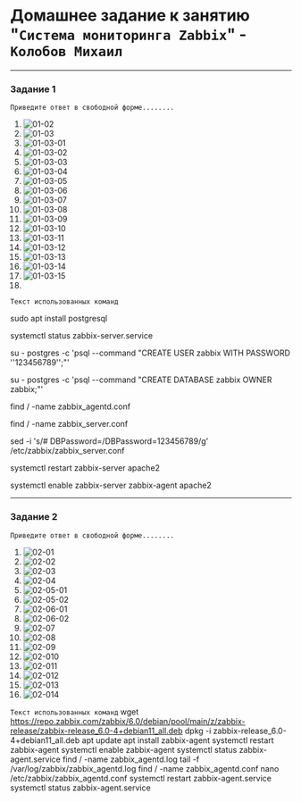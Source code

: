 # Домашнее задание к занятию "`Система мониторинга Zabbix`" - `Колобов Михаил`

---

### Задание 1

`Приведите ответ в свободной форме........`

1. ![01-02](screen/task_1/01-02.PNG)
2. ![01-03](screen/task_1/01-03.PNG)
3. ![01-03-01](screen/task_1/01-03-01.PNG)
4. ![01-03-02](screen/task_1/01-03-02.PNG)
5. ![01-03-03](screen/task_1/01-03-03.PNG)
6. ![01-03-04](screen/task_1/01-03-04.PNG)
7. ![01-03-05](screen/task_1/01-03-05.PNG)
8. ![01-03-06](screen/task_1/01-03-06.PNG)
9. ![01-03-07](screen/task_1/01-03-07.PNG)
10. ![01-03-08](screen/task_1/01-03-08.PNG)
11. ![01-03-09](screen/task_1/01-03-09.PNG)
12. ![01-03-10](screen/task_1/01-03-10.PNG)
13. ![01-03-11](screen/task_1/01-03-11.PNG)
14. ![01-03-12](screen/task_1/01-03-12.PNG)
15. ![01-03-13](screen/task_1/01-03-13.PNG)
16. ![01-03-14](screen/task_1/01-03-14.PNG)
17. ![01-03-15](screen/task_1/01-03-15.PNG)
18. 


`Текст использованных команд`

sudo apt install postgresql

systemctl status zabbix-server.service

su - postgres -c 'psql --command "CREATE USER zabbix WITH PASSWORD '\'123456789\'';"'

su - postgres -c 'psql --command "CREATE DATABASE zabbix OWNER zabbix;"'

find / -name zabbix_agentd.conf

find / -name zabbix_server.conf

sed -i 's/# DBPassword=/DBPassword=123456789/g' /etc/zabbix/zabbix_server.conf

systemctl restart zabbix-server apache2

systemctl enable zabbix-server zabbix-agent apache2

---

### Задание 2

`Приведите ответ в свободной форме........`
1. ![02-01](screen/task_2/02-01.PNG)
2. ![02-02](screen/task_2/02-02.PNG)
3. ![02-03](screen/task_2/02-03.PNG)
4. ![02-04](screen/task_2/02-04.PNG)
5. ![02-05-01](screen/task_2/02-05-01.PNG)
6. ![02-05-02](screen/task_2/02-05-02.PNG)
7. ![02-06-01](screen/task_2/02-06-01.PNG)
8. ![02-06-02](screen/task_2/02-06-02.PNG)
9. ![02-07](screen/task_2/02-07.PNG)
10. ![02-08](screen/task_2/02-08.PNG)
11. ![02-09](screen/task_2/02-09.PNG)
12. ![02-010](screen/task_2/02-10.PNG)
13. ![02-011](screen/task_2/02-11.PNG)
14. ![02-012](screen/task_2/02-12.PNG)
15. ![02-013](screen/task_2/02-13.PNG)
16. ![02-014](screen/task_2/02-14.PNG)



`Текст использованных команд`
 wget https://repo.zabbix.com/zabbix/6.0/debian/pool/main/z/zabbix-release/zabbix-release_6.0-4+debian11_all.deb
 dpkg -i zabbix-release_6.0-4+debian11_all.deb
 apt update
 apt install zabbix-agent
 systemctl restart zabbix-agent
 systemctl enable zabbix-agent
 systemctl status zabbix-agent.service
 find / -name zabbix_agentd.log
 tail -f /var/log/zabbix/zabbix_agentd.log
 find / -name zabbix_agentd.conf
 nano /etc/zabbix/zabbix_agentd.conf
 systemctl restart zabbix-agent.service
 systemctl status zabbix-agent.service

